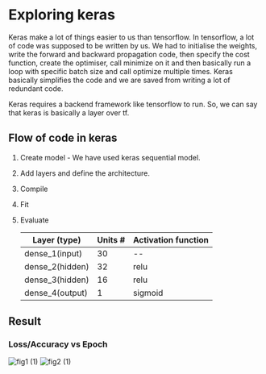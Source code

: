 # Exploring keras

Keras make a lot of things easier to us than tensorflow. In tensorflow, a lot of code was supposed to be written by us. We had to initialise the weights, write the forward and backward propagation code, then specify the cost function, create the optimiser, call minimize on it and then basically run a loop with specific batch size and call optimize multiple times. Keras basically simplifies the code and we are saved from writing a lot of redundant code. 

Keras requires a backend framework like tensorflow to run. So, we can say that keras is basically a layer over tf.

## Flow of code in keras

1. Create model - We have used keras sequential model.
2. Add layers and define the architecture.
4. Compile
5. Fit
6. Evaluate 

      |Layer (type)|Units #|Activation function|
      |---|---|---|
      |dense_1(input)|30|--|
      |dense_2(hidden)|32|relu|
      |dense_3(hidden)|16|relu|
      |dense_4(output)|1|sigmoid|

## Result

### Loss/Accuracy vs Epoch

![fig1 (1)](https://user-images.githubusercontent.com/57486558/134528611-e4db6d98-e51a-409e-bee2-0a021537ddb1.jpg)
![fig2 (1)](https://user-images.githubusercontent.com/57486558/134528728-3599777f-2a1f-4c16-a0f5-d5c9ee2eb46f.jpg)


